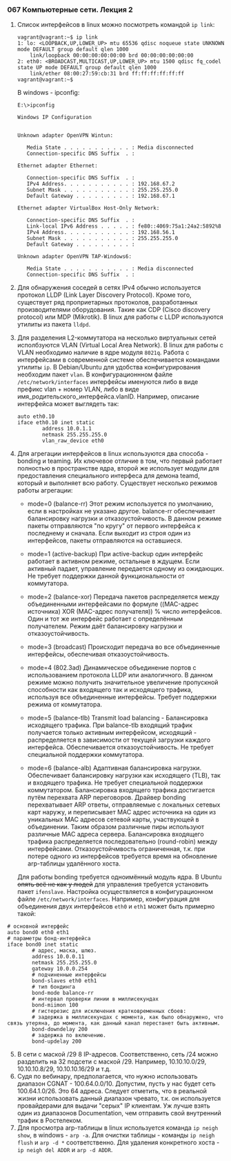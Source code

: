 ### 067 Компьютерные сети. Лекция 2
1. Список интерфейсов в linux можно посмотреть командой `ip link`:
   ```commandline
   vagrant@vagrant:~$ ip link
   1: lo: <LOOPBACK,UP,LOWER_UP> mtu 65536 qdisc noqueue state UNKNOWN mode DEFAULT group default qlen 1000
       link/loopback 00:00:00:00:00:00 brd 00:00:00:00:00:00
   2: eth0: <BROADCAST,MULTICAST,UP,LOWER_UP> mtu 1500 qdisc fq_codel state UP mode DEFAULT group default qlen 1000
       link/ether 08:00:27:59:cb:31 brd ff:ff:ff:ff:ff:ff
   vagrant@vagrant:~$
   
   ```
   В windows - ipconfig:
   ```commandline
   E:\>ipconfig
   
   Windows IP Configuration
   
   
   Unknown adapter OpenVPN Wintun:
   
      Media State . . . . . . . . . . . : Media disconnected
      Connection-specific DNS Suffix  . :
   
   Ethernet adapter Ethernet:
   
      Connection-specific DNS Suffix  . :
      IPv4 Address. . . . . . . . . . . : 192.168.67.2
      Subnet Mask . . . . . . . . . . . : 255.255.255.0
      Default Gateway . . . . . . . . . : 192.168.67.1
   
   Ethernet adapter VirtualBox Host-Only Network:
   
      Connection-specific DNS Suffix  . :
      Link-local IPv6 Address . . . . . : fe80::4069:75a1:24a2:5892%8
      IPv4 Address. . . . . . . . . . . : 192.168.56.1
      Subnet Mask . . . . . . . . . . . : 255.255.255.0
      Default Gateway . . . . . . . . . :
   
   Unknown adapter OpenVPN TAP-Windows6:
   
      Media State . . . . . . . . . . . : Media disconnected
      Connection-specific DNS Suffix  . :
   
   ```
2. Для обнаружения соседей в сетях IPv4 обычно используется протокол LLDP (Link Layer Discovery Protocol).
Кроме того, существует ряд проприетарных протоколов, разработанных производителями оборудования. Такие как CDP (Cisco discovery protocol) или MDP (Mikrotik).
В linux для работы с LLDP используются утилиты из пакета `lldpd`.
3. Для разделения L2-коммутатора на несколько виртуальных сетей исполбзуются VLAN (Virtual Local Area Network).
В linux для работы с VLAN необходимо наличие в ядре модуля `8021q`. Работа с интерфейсами в современной системе обеспечивается командами утилиты `ip`. 
В Debian/Ubuntu для удобства конфигурирования необходим пакет `vlan`. 
В конфигурационнном файле `/etc/network/interfaces` интерфейсы именуются либо в виде префикс vlan + номер VLAN, либо в виде имя_родительского_интерфейса.vlanID.
Например, описание интерфейса может выглядеть так:
   ```shell
   auto eth0.10
   iface eth0.10 inet static
           address 10.0.1.1
           netmask 255.255.255.0
           vlan_raw_device eth0
   ```
4. Для агрегации интерфейсов в linux используются два способа - bonding и teaming. 
Их ключевое отличие в том, что первый работает полностью в пространстве ядра, второй же использует модули для предоставления специального интерфеса для демона teamd, который и выполняет всю работу.
Существует несколько режимов работы агрегации:
   - mode=0 (balance-rr)
   Этот режим используется по умолчанию, если в настройках не указано другое. 
   balance-rr обеспечивает балансировку нагрузки и отказоустойчивость.
   В данном режиме пакеты отправляются "по кругу" от первого интерфейса к последнему и сначала. 
   Если выходит из строя один из интерфейсов, пакеты отправляются на оставшиеся.
   
   - mode=1 (active-backup)
   При active-backup один интерфейс работает в активном режиме, остальные в ждущем.
   Если активный падает, управление передается одному из ожидающих. 
   Не требует поддержки данной функциональности от коммутатора.

   - mode=2 (balance-xor)
   Передача пакетов распределяется между объединенными интерфейсами по формуле ((MAC-адрес источника) XOR (MAC-адрес получателя)) % число интерфейсов.
   Один и тот же интерфейс работает с определённым получателем. 
   Режим даёт балансировку нагрузки и отказоустойчивость.

   - mode=3 (broadcast)
   Происходит передача во все объединенные интерфейсы, обеспечивая отказоустойчивость.

   - mode=4 (802.3ad)
   Динамическое объединение портов с использованием протокола LLDP или аналогичного. 
   В данном режиме можно получить значительное увеличение пропускной способности как входящего так и исходящего трафика, 
   используя все объединенные интерфейсы. Требует поддержки режима от коммутатора.

   - mode=5 (balance-tlb)
   Transmit load balancing - Балансировка исходящего трафика. 
   При balance-tlb входящий трафик получается только активным интерфейсом, исходящий - 
   распределяется в зависимости от текущей загрузки каждого интерфейса. 
   Обеспечивается отказоустойчивость. Не требует специальной поддержки коммутатора.

   - mode=6 (balance-alb)
   Адаптивная балансировка нагрузки. 
   Обеспечивает балансировку нагрузки как исходящего (TLB), так и входящего трафика. 
   Не требует специальной поддержки коммутатором.
   Балансировка входящего трафика достигается путём перехвата ARP переговоров. 
   Драйвер bonding перехватывает ARP ответы, отправляемые с локальных сетевых карт наружу, и переписывает MAC адрес источника на один из уникальных MAC адресов сетевой карты,
   участвующей в объединении. 
   Таким образом различные пиры используют различные MAC адреса сервера. 
   Балансировка входящего трафика распределяется последовательно (round-robin) между интерфейсами.
   Отказоустойчмвость ограниченная, т.к. при потере одного из интерфейсов требуется время на обновление arp-таблицы удалённого хоста.
   
   
   Для работы bonding требуется одноимённый модуль ядра. В Ubuntu ~~опять всё не как у людей~~ для управления требуется установить пакет `ifenslave`.
Настройка осуществляется в конфигурационном файле `/etc/network/interfaces`. 
Например, конфигурация для объединения двух интерфейсов `eth0` и `eth1` может быть примерно такой:
```shell
# основной интерфейс
auto bond0 eth0 eth1
# параметры бонд-интерфейса
iface bond0 inet static
        # адрес, маска, шлюз.
        address 10.0.0.11
        netmask 255.255.255.0
        gateway 10.0.0.254
        # подчиненные интерфейсы
        bond-slaves eth0 eth1
        # тип бондинга
        bond-mode balance-rr
        # интервал проверки линии в миллисекундах
        bond-miimon 100
        # гистерезис для исключения кратковременных сбоев:
        # задержка в миллисекундах с момента, как было обнаружено, что связь утеряна, до момента, как данный канал перестанет быть активным.
        bond-downdelay 200
        # задержка по включению.
        bond-updelay 200
```
   

5. В сети с маской /29 8 IP-адресов. Соответственно, сеть /24 можно разделить на 32 подсети с маской /29.
Например, 10.10.10.0/29, 10.10.10.8/29, 10.10.10.16/29 и т.д.
6. Судя по вебинару, предполагается, что нужно использовать диапазон CGNAT - 100.64.0.0/10.
Допустим, пусть у нас будет сеть 100.64.1.0/26. Это 64 адреса.
Следует отметить, что в реальной жизни использовать данный диапазон чревато, т.к. он используется провайдерами для выдачи "серых" IP клиентам. 
Уж лучше взять один из диапазонов Documentation, чем отправить свой внутренний трафик в Ростелеком.
7. Для просмотра arp-таблицы в linux используется команда `ip neigh show`, в windows - `arp -a`. 
Для очистки таблицы - команды `ip neigh flush` и `arp -d *` соответственно.
Для удаления конкретного хоста - `ip neigh del ADDR` и `arp -d ADDR`.